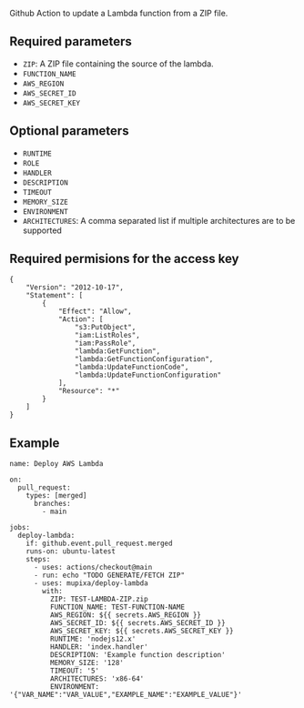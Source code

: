 Github Action to update a Lambda function from a ZIP file.

## Required parameters

- `ZIP`: A ZIP file containing the source of the lambda.
- `FUNCTION_NAME`
- `AWS_REGION`
- `AWS_SECRET_ID`
- `AWS_SECRET_KEY`

## Optional parameters

- `RUNTIME`
- `ROLE`
- `HANDLER`
- `DESCRIPTION`
- `TIMEOUT`
- `MEMORY_SIZE`
- `ENVIRONMENT`
- `ARCHITECTURES`: A comma separated list if multiple architectures are to be supported

## Required permisions for the access key

```
{
    "Version": "2012-10-17",
    "Statement": [
        {
            "Effect": "Allow",
            "Action": [
                "s3:PutObject",
                "iam:ListRoles",
                "iam:PassRole",
                "lambda:GetFunction",
                "lambda:GetFunctionConfiguration",
                "lambda:UpdateFunctionCode",
                "lambda:UpdateFunctionConfiguration"
            ],
            "Resource": "*"
        }
    ]
}
```

## Example

```
name: Deploy AWS Lambda

on:
  pull_request:
    types: [merged]
      branches:
        - main

jobs:
  deploy-lambda:
    if: github.event.pull_request.merged
    runs-on: ubuntu-latest
    steps:
      - uses: actions/checkout@main
      - run: echo "TODO GENERATE/FETCH ZIP"
      - uses: mupixa/deploy-lambda
        with:
          ZIP: TEST-LAMBDA-ZIP.zip
          FUNCTION_NAME: TEST-FUNCTION-NAME
          AWS_REGION: ${{ secrets.AWS_REGION }}
          AWS_SECRET_ID: ${{ secrets.AWS_SECRET_ID }}
          AWS_SECRET_KEY: ${{ secrets.AWS_SECRET_KEY }}
          RUNTIME: 'nodejs12.x'
          HANDLER: 'index.handler'
          DESCRIPTION: 'Example function description'
          MEMORY_SIZE: '128'
          TIMEOUT: '5'
          ARCHITECTURES: 'x86-64'
          ENVIRONMENT: '{"VAR_NAME":"VAR_VALUE","EXAMPLE_NAME":"EXAMPLE_VALUE"}'
```
